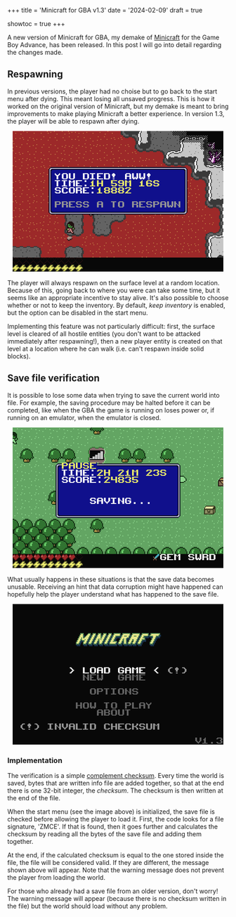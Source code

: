 +++
title = 'Minicraft for GBA v1.3'
date = '2024-02-09'
draft = true

showtoc = true
+++

A new version of Minicraft for GBA, my demake of
[Minicraft](https://en.wikipedia.org/wiki/Minicraft)
for the Game Boy Advance, has been released. In this post I will go into
detail regarding the changes made.

## Respawning

In previous versions, the player had no choise but to go back to the
start menu after dying. This meant losing all unsaved progress. This is
how it worked on the original version of Minicraft, but my demake is
meant to bring improvements to make playing Minicraft a better
experience. In version 1.3, the player will be able to respawn after
dying.

<center>
<img src="respawn.png"
     style="width: 30rem">
</center>

The player will always respawn on the surface level at a random
location. Because of this, going back to where you were can take some
time, but it seems like an appropriate incentive to stay alive. It's
also possible to choose whether or not to keep the inventory. By
default, *keep inventory* is enabled, but the option can be disabled in
the start menu.

Implementing this feature was not particularly difficult: first, the
surface level is cleared of all hostile entities (you don't want to be
attacked immediately after respawning!), then a new player entity is
created on that level at a location where he can walk (i.e. can't
respawn inside solid blocks).

## Save file verification

It is possible to lose some data when trying to save the current world
into file. For example, the saving procedure may be halted before it can
be completed, like when the GBA the game is running on loses power or,
if running on an emulator, when the emulator is closed.

<center>
<img src="saving.png"
     style="width: 30rem">
</center>

What usually happens in these situations is that the save data becomes
unusable. Receiving an hint that data corruption might have happened can
hopefully help the player understand what has happened to the save file.

<center>
<img src="invalid-checksum.png"
     style="width: 30rem">
</center>

### Implementation

The verification is a simple
[complement checksum](https://en.wikipedia.org/wiki/Checksum#Sum_complement).
Every time the world is saved, bytes that are written info file are
added together, so that at the end there is one 32-bit integer, the
*checksum*. The checksum is then written at the end of the file.

When the start menu (see the image above) is initialized, the save file
is checked before allowing the player to load it.
First, the code looks for a file signature, 'ZMCE'. If that is found,
then it goes further and calculates the checksum by reading all the
bytes of the save file and adding them together.

At the end, if the calculated checksum is equal to the one stored inside
the file, the file will be considered valid. If they are different, the
message shown above will appear. Note that the warning message does not
prevent the player from loading the world.

For those who already had a save file from an older version, don't
worry! The warning message will appear (because there is no checksum
written in the file) but the world should load without any problem.
